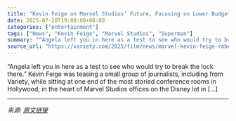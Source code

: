 ```yaml
---
title: "Kevin Feige on Marvel Studios’ Future, Focusing on Lower Budgets, Less TV and More Robert Downey Jr.: ‘Look at “Superman,” It’s Clearly Not Superhero Fatigue’"
date: 2025-07-20T19:00:00+08:00
categories: ["entertainment"]
tags: ["News", "Kevin Feige", "Marvel Studios", "Superman"]
summary: "“Angela left you in here as a test to see who would try to break the lock there.” Kevin Feige was teasing a small group of journalists, including from Variety, while sitting at one end of the most sto"
source_url: "https://variety.com/2025/film/news/marvel-kevin-feige-robert-downey-jr-miles-morales-1236465488/"
---
```


“Angela left you in here as a test to see who would try to break the lock there.” Kevin Feige was teasing a small group of journalists, including from Variety, while sitting at one end of the most storied conference rooms in Hollywood, in the heart of Marvel Studios offices on the Disney lot in [&#8230;]

---

*来源: [原文链接](https://variety.com/2025/film/news/marvel-kevin-feige-robert-downey-jr-miles-morales-1236465488/)*
